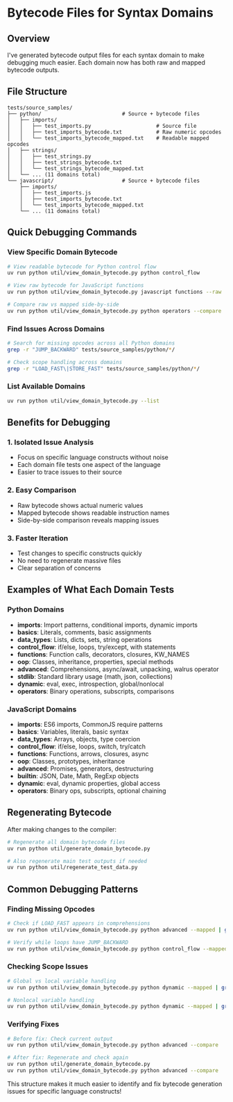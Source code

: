 # Bytecode Files for Syntax Domains

## Overview

I've generated bytecode output files for each syntax domain to make debugging much easier. Each domain now has both raw and mapped bytecode outputs.

## File Structure

```
tests/source_samples/
├── python/                          # Source + bytecode files
│   ├── imports/
│   │   ├── test_imports.py                     # Source file
│   │   ├── test_imports_bytecode.txt           # Raw numeric opcodes
│   │   └── test_imports_bytecode_mapped.txt    # Readable mapped opcodes
│   ├── strings/
│   │   ├── test_strings.py
│   │   ├── test_strings_bytecode.txt
│   │   └── test_strings_bytecode_mapped.txt
│   └── ... (11 domains total)
└── javascript/                      # Source + bytecode files
    ├── imports/
    │   ├── test_imports.js
    │   ├── test_imports_bytecode.txt
    │   └── test_imports_bytecode_mapped.txt
    └── ... (11 domains total)
```

## Quick Debugging Commands

### View Specific Domain Bytecode
```bash
# View readable bytecode for Python control flow
uv run python util/view_domain_bytecode.py python control_flow

# View raw bytecode for JavaScript functions  
uv run python util/view_domain_bytecode.py javascript functions --raw

# Compare raw vs mapped side-by-side
uv run python util/view_domain_bytecode.py python operators --compare
```

### Find Issues Across Domains
```bash
# Search for missing opcodes across all Python domains
grep -r "JUMP_BACKWARD" tests/source_samples/python/*/

# Check scope handling across domains
grep -r "LOAD_FAST\|STORE_FAST" tests/source_samples/python/*/
```

### List Available Domains
```bash
uv run python util/view_domain_bytecode.py --list
```

## Benefits for Debugging

### 1. **Isolated Issue Analysis**
- Focus on specific language constructs without noise
- Each domain file tests one aspect of the language
- Easier to trace issues to their source

### 2. **Easy Comparison**
- Raw bytecode shows actual numeric values
- Mapped bytecode shows readable instruction names
- Side-by-side comparison reveals mapping issues

### 3. **Faster Iteration**
- Test changes to specific constructs quickly
- No need to regenerate massive files
- Clear separation of concerns

## Examples of What Each Domain Tests

### Python Domains
- **imports**: Import patterns, conditional imports, dynamic imports
- **basics**: Literals, comments, basic assignments  
- **data_types**: Lists, dicts, sets, string operations
- **control_flow**: if/else, loops, try/except, with statements
- **functions**: Function calls, decorators, closures, KW_NAMES
- **oop**: Classes, inheritance, properties, special methods
- **advanced**: Comprehensions, async/await, unpacking, walrus operator
- **stdlib**: Standard library usage (math, json, collections)
- **dynamic**: eval, exec, introspection, global/nonlocal
- **operators**: Binary operations, subscripts, comparisons

### JavaScript Domains
- **imports**: ES6 imports, CommonJS require patterns
- **basics**: Variables, literals, basic syntax
- **data_types**: Arrays, objects, type coercion
- **control_flow**: if/else, loops, switch, try/catch  
- **functions**: Functions, arrows, closures, async
- **oop**: Classes, prototypes, inheritance
- **advanced**: Promises, generators, destructuring
- **builtin**: JSON, Date, Math, RegExp objects
- **dynamic**: eval, dynamic properties, global access
- **operators**: Binary ops, subscripts, optional chaining

## Regenerating Bytecode

After making changes to the compiler:

```bash
# Regenerate all domain bytecode files
uv run python util/generate_domain_bytecode.py

# Also regenerate main test outputs if needed
uv run python util/regenerate_test_data.py
```

## Common Debugging Patterns

### Finding Missing Opcodes
```bash
# Check if LOAD_FAST appears in comprehensions
uv run python util/view_domain_bytecode.py python advanced --mapped | grep LOAD_FAST

# Verify while loops have JUMP_BACKWARD
uv run python util/view_domain_bytecode.py python control_flow --mapped | grep JUMP_BACKWARD
```

### Checking Scope Issues
```bash
# Global vs local variable handling
uv run python util/view_domain_bytecode.py python dynamic --mapped | grep -E "LOAD_GLOBAL|LOAD_NAME"

# Nonlocal variable handling
uv run python util/view_domain_bytecode.py python dynamic --mapped | grep DEREF
```

### Verifying Fixes
```bash
# Before fix: Check current output
uv run python util/view_domain_bytecode.py python advanced --compare

# After fix: Regenerate and check again
uv run python util/generate_domain_bytecode.py
uv run python util/view_domain_bytecode.py python advanced --compare
```

This structure makes it much easier to identify and fix bytecode generation issues for specific language constructs!